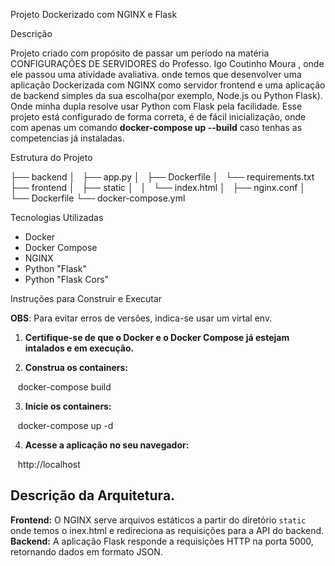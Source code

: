 Projeto Dockerizado com NGINX e Flask

Descrição

Projeto criado com propósito de passar um período na matéria CONFIGURAÇÕES DE SERVIDORES do Professo. Igo Coutinho Moura , onde ele passou uma atividade avaliativa. 
onde temos que desenvolver uma aplicação Dockerizada
com NGINX como servidor frontend e uma aplicação de backend simples
da sua escolha(por exemplo, Node.js ou Python Flask). Onde minha dupla resolve usar Python com Flask pela facilidade.
Esse projeto está configurado de forma correta, é de fácil inicialização, onde com apenas um comando **docker-compose up --build** caso tenhas as competencias já instaladas.

Estrutura do Projeto


├── backend
│   ├── app.py
│   ├── Dockerfile
│   └── requirements.txt
├── frontend
│   ├── static
│   │   └── index.html
│   ├── nginx.conf
│   └── Dockerfile
└── docker-compose.yml

Tecnologias Utilizadas

- Docker
- Docker Compose
- NGINX
- Python "Flask"
- Python "Flask Cors"

Instruções para Construir e Executar

**OBS**: Para evitar erros de versões, indica-se usar um virtal env.

1. **Certifique-se de que o Docker e o Docker Compose já estejam intalados e em execução.**

2. **Construa os containers:**

   docker-compose build

3. **Inicie os containers:**

   docker-compose up -d

4. **Acesse a aplicação no seu navegador:**

   http://localhost


## Descrição da Arquitetura.

**Frontend:** O NGINX serve arquivos estáticos a partir do diretório `static` onde temos o inex.html e redireciona as requisições para a API do backend.
**Backend:** A aplicação Flask responde a requisições HTTP na porta 5000, retornando dados em formato JSON.
